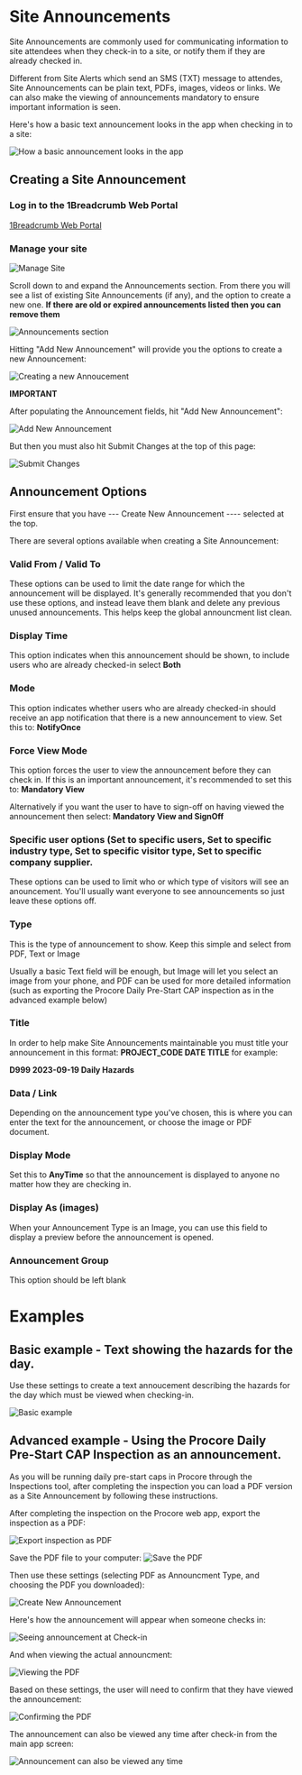 # Site Announcements

Site Announcements are commonly used for communicating information to site attendees when they check-in to a site, or notify them if they are already checked in.

Different from Site Alerts which send an SMS (TXT) message to attendes, Site Announcements can be plain text, PDFs, images, videos or links. We can also make the viewing of announcements mandatory to ensure important information is seen.

Here's how a basic text announcement looks in the app when checking in to a site:

![How a basic announcement looks in the app](https://github.com/cookbrothersconstruction/documentation/assets/115191984/99bca7f0-3c7f-4c8f-af47-cfbe97341186)


## Creating a Site Announcement

### Log in to the 1Breadcrumb Web Portal

[1Breadcrumb Web Portal](https://dashboard.1breadcrumb.com)

### Manage your site

![Manage Site](https://github.com/cookbrothersconstruction/documentation/assets/115191984/aec18036-42c8-4fca-9d01-8273952321ba)


Scroll down to and expand the Announcements section.
From there you will see a list of existing Site Announcements (if any), and the option to create a new one. **If there are old or expired announcements listed then you can remove them**

![Announcements section](https://github.com/cookbrothersconstruction/documentation/assets/115191984/f0c89195-9a8b-4146-b588-d00097dd00b3)


Hitting "Add New Announcement" will provide you the options to create a new Announcement:

![Creating a new Annoucement](https://github.com/cookbrothersconstruction/documentation/assets/115191984/ed158a62-bcfb-40b0-a49d-d69283cbdc37)


**IMPORTANT**

After populating the Announcement fields, hit "Add New Announcement":

![Add New Announcement](https://github.com/cookbrothersconstruction/documentation/assets/115191984/2dc3a179-c71d-40bb-81d9-6f2f7cd99a04)


But then you must also hit Submit Changes at the top of this page:

![Submit Changes](https://github.com/cookbrothersconstruction/documentation/assets/115191984/3f69de81-850a-4586-aea0-08663c82ec1b)


## Announcement Options

First ensure that you have --- Create New Announcement ---- selected at the top.

There are several options available when creating a Site Announcement:


### Valid From / Valid To

These options can be used to limit the date range for which the announcement will be displayed.
It's generally recommended that you don't use these options, and instead leave them blank and delete any previous unused announcements. This helps keep the global announcment list clean.


### Display Time

This option indicates when this announcement should be shown, to include users who are already checked-in select
**Both**


### Mode

This option indicates whether users who are already checked-in should receive an app notification that there is a new announcement to view. Set this to:
**NotifyOnce**


### Force View Mode

This option forces the user to view the announcement before they can check in. If this is an important announcement, it's recommended to set this to:
**Mandatory View**

Alternatively if you want the user to have to sign-off on having viewed the announcement then select:
**Mandatory View and SignOff**


### Specific user options (Set to specific users, Set to specific industry type, Set to specific visitor type, Set to specific company supplier.

These options can be used to limit who or which type of visitors will see an anouncement.
You'll usually want everyone to see announcements so just leave these options off.


### Type

This is the type of announcement to show. Keep this simple and select from PDF, Text or Image

Usually a basic Text field will be enough, but Image will let you select an image from your phone, and PDF can be used for more detailed information (such as exporting the Procore Daily Pre-Start CAP inspection as in the advanced example below)


### Title

In order to help make Site Announcements maintainable you must title your announcement in this format:
**PROJECT_CODE DATE TITLE**
for example:

**D999 2023-09-19 Daily Hazards**


### Data / Link

Depending on the announcement type you've chosen, this is where you can enter the text for the announcement, or choose the image or PDF document.


### Display Mode

Set this to **AnyTime** so that the announcement is displayed to anyone no matter how they are checking in.


### Display As (images)

When your Announcement Type is an Image, you can use this field to display a preview before the announcement is opened.


### Announcement Group

This option should be left blank


# Examples

## Basic example - Text showing the hazards for the day.

Use these settings to create a text annoucement describing the hazards for the day which must be viewed when checking-in.

![Basic example](https://github.com/cookbrothersconstruction/documentation/assets/115191984/295130a1-f7da-40bd-a832-6226765faf4a)


## Advanced example - Using the Procore Daily Pre-Start CAP Inspection as an announcement.

As you will be running daily pre-start caps in Procore through the Inspections tool, after completing the inspection you can load a PDF version as a Site Announcement by following these instructions.


After completing the inspection on the Procore web app, export the inspection as a PDF:

![Export inspection as PDF](https://github.com/cookbrothersconstruction/documentation/assets/115191984/bff82183-d461-4148-b1d1-ef246ab6d15d)


Save the PDF file to your computer:
![Save the PDF](https://github.com/cookbrothersconstruction/documentation/assets/115191984/36533bb4-135b-4e20-9062-0c47c930d70d)


Then use these settings (selecting PDF as Announcment Type, and choosing the PDF you downloaded):

![Create New Announcement](https://github.com/cookbrothersconstruction/documentation/assets/115191984/3c2a22ac-b316-4477-a97c-bddb54ef6eda)


Here's how the announcement will appear when someone checks in:

![Seeing announcement at Check-in](https://github.com/cookbrothersconstruction/documentation/assets/115191984/bd7f73f8-359e-4565-bd20-19fcd8824eb5)


And when viewing the actual announcment:

![Viewing the PDF](https://github.com/cookbrothersconstruction/documentation/assets/115191984/b7d7d405-3349-4552-9cea-68d966440f28)


Based on these settings, the user will need to confirm that they have viewed the announcement:

![Confirming the PDF](https://github.com/cookbrothersconstruction/documentation/assets/115191984/ab01a5f9-213a-4415-8ea5-2917ecd944a9)


The announcement can also be viewed any time after check-in from the main app screen:

![Announcement can also be viewed any time](https://github.com/cookbrothersconstruction/documentation/assets/115191984/bcd6d405-ac11-4a85-9e22-1f85a40a3e2b)
